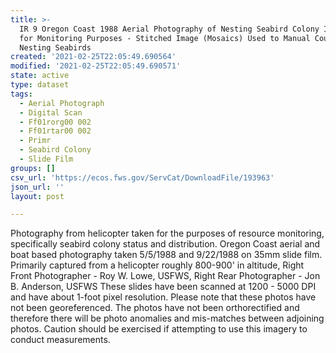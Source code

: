 ```yaml
---
title: >-
  IR 9 Oregon Coast 1988 Aerial Photography of Nesting Seabird Colony Islands
  for Monitoring Purposes - Stitched Image (Mosaics) Used to Manual Count
  Nesting Seabirds
created: '2021-02-25T22:05:49.690564'
modified: '2021-02-25T22:05:49.690571'
state: active
type: dataset
tags:
  - Aerial Photograph
  - Digital Scan
  - Ff01rorg00 002
  - Ff01rtar00 002
  - Primr
  - Seabird Colony
  - Slide Film
groups: []
csv_url: 'https://ecos.fws.gov/ServCat/DownloadFile/193963'
json_url: ''
layout: post

---
```

Photography from helicopter taken for the purposes of resource monitoring, specifically seabird colony status and distribution. Oregon Coast aerial and boat based photography taken 5/5/1988 and 9/22/1988 on 35mm slide film. Primarily captured from a helicopter roughly 800-900' in altitude, Right Front Photographer - Roy W. Lowe, USFWS, Right Rear Photographer - Jon B. Anderson, USFWS These slides have been scanned at 1200 - 5000 DPI and have about 1-foot pixel resolution. Please note that these photos have not been georeferenced. The photos have not been orthorectified and therefore there will be photo anomalies and mis-matches between adjoining photos. Caution should be exercised if attempting to use this imagery to conduct measurements.
